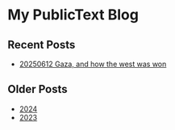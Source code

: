 # My PublicText Blog

## Recent Posts

-  [20250612 Gaza, and how the west was won](20250612-Gaza-and-how-the-west-was-won.md)


## Older Posts

- [2024](2024/)
- [2023](2023/)


